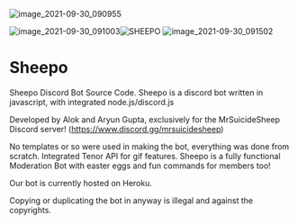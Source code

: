 ![image_2021-09-30_090955](https://user-images.githubusercontent.com/77356224/135383278-d99219a3-5d1b-40e2-a93f-899d16a40f1a.png)

![image_2021-09-30_091003](https://user-images.githubusercontent.com/77356224/135383289-9aa21445-fa50-49fb-b498-efd7c88ba5b0.png)![SHEEPO](https://user-images.githubusercontent.com/77356224/135384176-7d80b783-6cf3-440e-9d70-c9223858cbc2.png) ![image_2021-09-30_091502](https://user-images.githubusercontent.com/77356224/135383711-054af245-4fd3-4f2a-9752-92d9a495ee21.png)




# Sheepo
Sheepo Discord Bot Source Code.
Sheepo is a discord bot written in javascript, with integrated node.js/discord.js

Developed by Alok and Aryun Gupta, exclusively for the MrSuicideSheep Discord server! (https://www.discord.gg/mrsuicidesheep)

No templates or so were used in making the bot, everything was done from scratch.
Integrated Tenor API for gif features.
Sheepo is a fully functional Moderation Bot with easter eggs and
fun commands for members too!

Our bot is currently hosted on Heroku.

Copying or duplicating the bot in anyway is illegal and against the copyrights.
